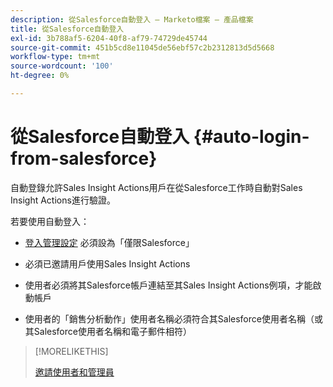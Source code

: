 ```yaml
---
description: 從Salesforce自動登入 — Marketo檔案 — 產品檔案
title: 從Salesforce自動登入
exl-id: 3b788af5-6204-40f8-af79-74729de45744
source-git-commit: 451b5cd8e11045de56ebf57c2b2312813d5d5668
workflow-type: tm+mt
source-wordcount: '100'
ht-degree: 0%

---
```


# 從Salesforce自動登入 {#auto-login-from-salesforce}

自動登錄允許Sales Insight Actions用戶在從Salesforce工作時自動對Sales Insight Actions進行驗證。

若要使用自動登入：

* [登入管理設定](/help/marketo/product-docs/marketo-sales-insight/actions/admin/login-management-settings.md) 必須設為「僅限Salesforce」

* 必須已邀請用戶使用Sales Insight Actions

* 使用者必須將其Salesforce帳戶連結至其Sales Insight Actions例項，才能啟動帳戶

* 使用者的「銷售分析動作」使用者名稱必須符合其Salesforce使用者名稱（或其Salesforce使用者名稱和電子郵件相符）

>[!MORELIKETHIS]
>
>[邀請使用者和管理員](/help/marketo/product-docs/marketo-sales-insight/actions/admin/invite-users-and-admins.md)
